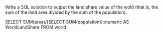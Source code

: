 Write a SQL solution to output the land share value of the wold (that is, the sum of the land area divided by the sum of the population).

SELECT SUM(area)/(SELECT SUM(population))::numeric AS WorldLandShare FROM world